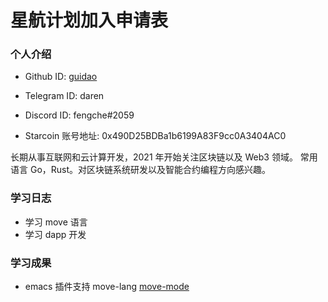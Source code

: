 

# 星航计划加入申请表

### 个人介绍

* Github ID: [guidao](https://github.com/guidao)

* Telegram ID: daren

* Discord ID: fengche#2059

* Starcoin 账号地址: 0x490D25BDBa1b6199A83F9cc0A3404AC0


长期从事互联网和云计算开发，2021 年开始关注区块链以及 Web3 领域。
常用语言 Go，Rust。对区块链系统研发以及智能合约编程方向感兴趣。

### 学习日志
- 学习 move 语言
- 学习 dapp 开发

### 学习成果
- emacs 插件支持 move-lang  [move-mode](https://github.com/guidao/move-mode)





